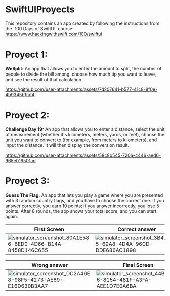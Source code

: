 # SwiftUIProyects
This repository contains an app created by following the instructions from the '100 Days of SwiftUI' course: https://www.hackingwithswift.com/100/swiftui 

# Proyect 1: 
**WeSplit:** An app that allows you to enter the amount to split, the number of people to divide the bill among, choose how much tip you want to leave, and see the result of that calculation.

https://github.com/user-attachments/assets/7d207641-b577-41c8-8f0e-4b9345b1faf4

# Proyect 2: 
**Challenge Day 19:** An app that allows you to enter a distance, select the unit of measurement (whether it's kilometers, meters, yards, or feet), choose the unit you want to convert to (for example, from meters to kilometers), and input the distance. It will then display the conversion result.

https://github.com/user-attachments/assets/58c8b545-720a-4446-aed6-965e019501ad

# Proyect 3: 
**Guess The Flag:** An app that lets you play a game where you are presented with 3 random country flags, and you have to choose the correct one. If you answer correctly, you earn 10 points; if you answer incorrectly, you lose 5 points. After 8 rounds, the app shows your total score, and you can start again.

| First Screen | Correct answer | 
| --------------- | --------- |
| ![simulator_screenshot_80A1E586-6ED0-4D66-B14A-8458D146C655](https://github.com/user-attachments/assets/b0df58c6-b9b6-4819-9f1e-1ff0c898e294) | ![simulator_screenshot_3B4707F5-69A8-4D4A-96CD-DDE686AC1898](https://github.com/user-attachments/assets/51a546d2-bef4-47c1-abd1-1b6efdf0bcb1) |

| Wrong answer | Final Screen | 
| --------------- | --------- |
| ![simulator_screenshot_DC2A46E8-98F5-4273-AE89-E16D630B3AA7](https://github.com/user-attachments/assets/192b8657-770f-413d-aacf-932f04ceb832) | ![simulator_screenshot_44B4DCE6-8154-481F-A3FA-AEE1D7E0A6BA](https://github.com/user-attachments/assets/8d7c073f-e167-4725-81c3-0c1e1c8bfeba) |
